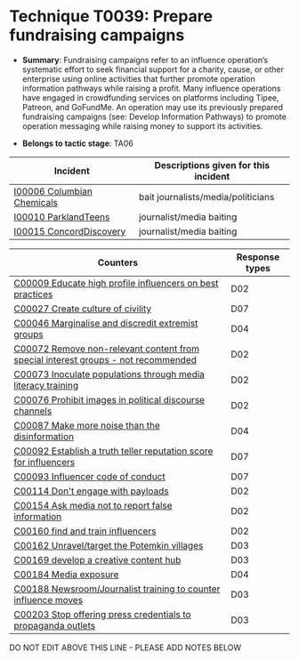 # Technique T0039: Prepare fundraising campaigns

* **Summary**: Fundraising campaigns refer to an influence operation’s systematic effort to seek financial  support for a charity, cause, or other enterprise using online activities that further promote  operation information pathways while raising a profit. Many influence operations have engaged  in crowdfunding services on platforms including Tipee, Patreon, and GoFundMe. An operation  may use its previously prepared fundraising campaigns (see: Develop Information Pathways) to  promote operation messaging while raising money to support its activities.  

* **Belongs to tactic stage**: TA06


| Incident | Descriptions given for this incident |
| -------- | -------------------- |
| [I00006 Columbian Chemicals](../generated_pages/incidents/I00006.md) | bait journalists/media/politicians |
| [I00010 ParklandTeens](../generated_pages/incidents/I00010.md) | journalist/media baiting |
| [I00015 ConcordDiscovery](../generated_pages/incidents/I00015.md) | journalist/media baiting |



| Counters | Response types |
| -------- | -------------- |
| [C00009 Educate high profile influencers on best practices](../generated_pages/counters/C00009.md) | D02 |
| [C00027 Create culture of civility](../generated_pages/counters/C00027.md) | D07 |
| [C00046 Marginalise and discredit extremist groups](../generated_pages/counters/C00046.md) | D04 |
| [C00072 Remove non-relevant content from special interest groups - not recommended](../generated_pages/counters/C00072.md) | D02 |
| [C00073 Inoculate populations through media literacy training](../generated_pages/counters/C00073.md) | D02 |
| [C00076 Prohibit images in political discourse channels](../generated_pages/counters/C00076.md) | D02 |
| [C00087 Make more noise than the disinformation](../generated_pages/counters/C00087.md) | D04 |
| [C00092 Establish a truth teller reputation score for influencers](../generated_pages/counters/C00092.md) | D07 |
| [C00093 Influencer code of conduct](../generated_pages/counters/C00093.md) | D07 |
| [C00114 Don't engage with payloads](../generated_pages/counters/C00114.md) | D02 |
| [C00154 Ask media not to report false information](../generated_pages/counters/C00154.md) | D02 |
| [C00160 find and train influencers](../generated_pages/counters/C00160.md) | D02 |
| [C00162 Unravel/target the Potemkin villages](../generated_pages/counters/C00162.md) | D03 |
| [C00169 develop a creative content hub](../generated_pages/counters/C00169.md) | D03 |
| [C00184 Media exposure](../generated_pages/counters/C00184.md) | D04 |
| [C00188 Newsroom/Journalist training to counter influence moves](../generated_pages/counters/C00188.md) | D03 |
| [C00203 Stop offering press credentials to propaganda outlets](../generated_pages/counters/C00203.md) | D03 |


DO NOT EDIT ABOVE THIS LINE - PLEASE ADD NOTES BELOW